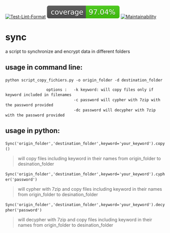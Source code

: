 [![Test-Lint-Format](https://github.com/aurelpere/python-sync/actions/workflows/main.yml/badge.svg)](https://github.com/aurelpere/python-sync/actions/workflows/main.yml) ![test-coverage badge](./coverage-badge.svg) <a href="https://codeclimate.com/github/aurelpere/python-sync/test_coverage">  [![Maintainability](https://api.codeclimate.com/v1/badges/134ac26217ff8421bdf1/maintainability)](https://codeclimate.com/github/aurelpere/python-sync/maintainability)
  
# sync
a script to synchronize and encrypt data in different folders

## usage in command line:<br>
`python script_copy_fichiers.py -o origin_folder -d destination_folder`<br>

                      options :   -k keyword: will copy files only if keyword included in filenames
                                  -c password will cypher with 7zip with the password provided
                                  -dc password will decypher with 7zip with the password provided

## usage in python:<br>
  
`Sync('origin_folder','destination_folder',keyword='your_keyword').copy()`
>will copy files including keyword in their names from origin_folder to desination_folder 
 
  
`Sync('origin_folder','destination_folder',keyword='your_keyword').cypher('password')`
>will cypher with 7zip and copy files including keyword in their names from origin_folder to desination_folder 
  
  
`Sync('origin_folder','destination_folder',keyword='your_keyword').decypher('password')`
>will decypher with 7zip and copy files including keyword in their names from origin_folder to desination_folder 

